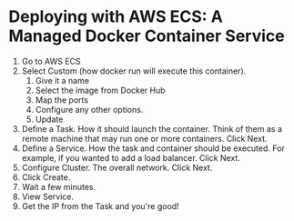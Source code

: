 # Deploying with AWS ECS: A Managed Docker Container Service

1. Go to AWS ECS
2. Select Custom (how docker run will execute this container). 
   1. Give it a name
   2. Select the image from Docker Hub
   3. Map the ports
   4. Configure any other options.
   5. Update
3. Define a Task. How it should launch the container. Think of them as a remote machine that may run 
one or more containers. Click Next.
4. Define a Service. How the task and container should be executed. For example, if you wanted to add
a load balancer. Click Next.
5. Configure Cluster. The overall network. Click Next.
6. Click Create.
7. Wait a few minutes.
8. View Service.
9. Get the IP from the Task and you're good!

